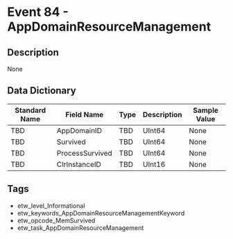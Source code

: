 # Event 84 - AppDomainResourceManagement

## Description
None

## Data Dictionary
|Standard Name|Field Name|Type|Description|Sample Value|
|---|---|---|---|---|
|TBD|AppDomainID|TBD|UInt64|None|None|
|TBD|Survived|TBD|UInt64|None|None|
|TBD|ProcessSurvived|TBD|UInt64|None|None|
|TBD|ClrInstanceID|TBD|UInt16|None|None|

## Tags
* etw_level_Informational
* etw_keywords_AppDomainResourceManagementKeyword
* etw_opcode_MemSurvived
* etw_task_AppDomainResourceManagement